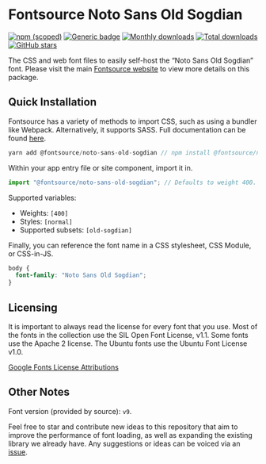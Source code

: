 # Fontsource Noto Sans Old Sogdian

[![npm (scoped)](https://img.shields.io/npm/v/@fontsource/noto-sans-old-sogdian?color=brightgreen)](https://www.npmjs.com/package/@fontsource/noto-sans-old-sogdian) [![Generic badge](https://img.shields.io/badge/fontsource-passing-brightgreen)](https://github.com/fontsource/fontsource) [![Monthly downloads](https://badgen.net/npm/dm/@fontsource/noto-sans-old-sogdian)](https://github.com/fontsource/fontsource) [![Total downloads](https://badgen.net/npm/dt/@fontsource/noto-sans-old-sogdian)](https://github.com/fontsource/fontsource) [![GitHub stars](https://img.shields.io/github/stars/fontsource/fontsource.svg?style=social&label=Star)](https://github.com/fontsource/fontsource/stargazers)

The CSS and web font files to easily self-host the “Noto Sans Old Sogdian” font. Please visit the main [Fontsource website](https://fontsource.org/fonts/noto-sans-old-sogdian) to view more details on this package.

## Quick Installation

Fontsource has a variety of methods to import CSS, such as using a bundler like Webpack. Alternatively, it supports SASS. Full documentation can be found [here](https://fontsource.org/docs/introduction).

```javascript
yarn add @fontsource/noto-sans-old-sogdian // npm install @fontsource/noto-sans-old-sogdian
```

Within your app entry file or site component, import it in.

```javascript
import "@fontsource/noto-sans-old-sogdian"; // Defaults to weight 400.
```

Supported variables:

- Weights: `[400]`
- Styles: `[normal]`
- Supported subsets: `[old-sogdian]`

Finally, you can reference the font name in a CSS stylesheet, CSS Module, or CSS-in-JS.

```css
body {
  font-family: "Noto Sans Old Sogdian";
}
```

## Licensing

It is important to always read the license for every font that you use.
Most of the fonts in the collection use the SIL Open Font License, v1.1. Some fonts use the Apache 2 license. The Ubuntu fonts use the Ubuntu Font License v1.0.

[Google Fonts License Attributions](https://fonts.google.com/attribution)

## Other Notes

Font version (provided by source): `v9`.

Feel free to star and contribute new ideas to this repository that aim to improve the performance of font loading, as well as expanding the existing library we already have. Any suggestions or ideas can be voiced via an [issue](https://github.com/fontsource/fontsource/issues).
